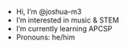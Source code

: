 -  Hi, I’m @joshua-m3
-  I’m interested in music & STEM
-  I’m currently learning APCSP
-  Pronouns: he/him

<!---
joshua-m3/joshua-m3 is a ✨ special ✨ repository because its `README.md` (this file) appears on your GitHub profile.
You can click the Preview link to take a look at your changes.
--->

